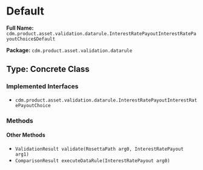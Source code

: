 # Default

**Full Name:** `cdm.product.asset.validation.datarule.InterestRatePayoutInterestRatePayoutChoice$Default`

**Package:** `cdm.product.asset.validation.datarule`

## Type: Concrete Class

### Implemented Interfaces

- `cdm.product.asset.validation.datarule.InterestRatePayoutInterestRatePayoutChoice`

### Methods

#### Other Methods

- `ValidationResult validate(RosettaPath arg0, InterestRatePayout arg1)`
- `ComparisonResult executeDataRule(InterestRatePayout arg0)`

